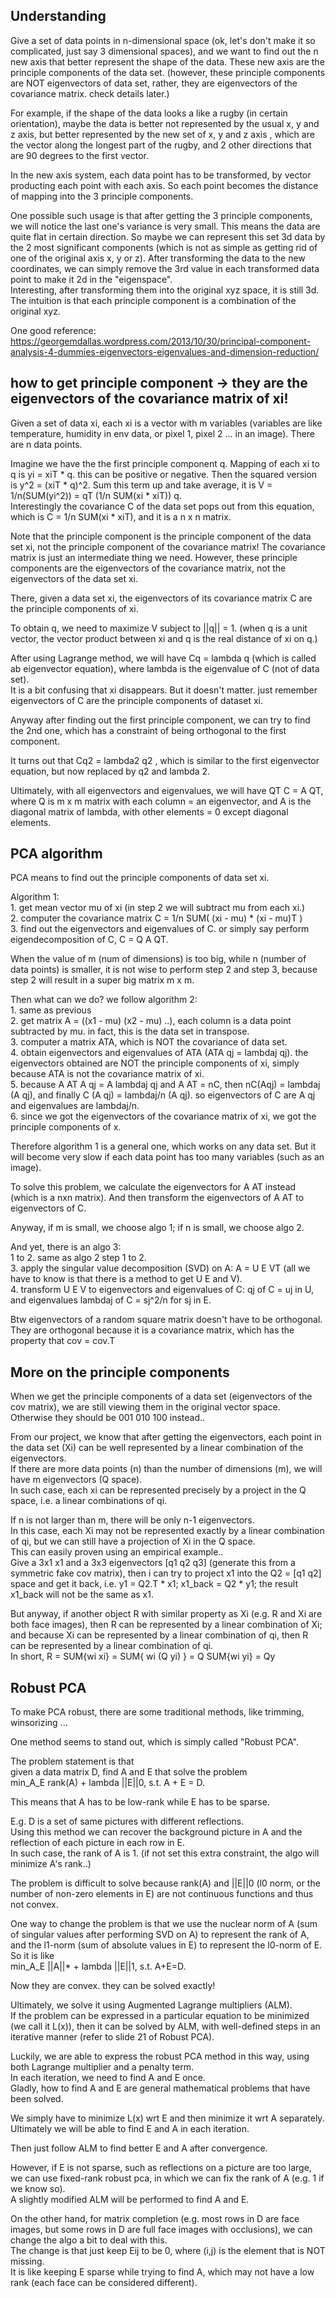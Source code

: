 Understanding
---------------------

Give a set of data points in n-dimensional space 
(ok, let's don't make it so complicated, just say 3 dimensional spaces),
and we want to find out the n new axis that better represent the shape of the data.
These new axis are the principle components of the data set.
(however, these principle components are NOT eigenvectors of data set, 
rather, they are eigenvectors of the covariance matrix. check details later.)

For example, if the shape of the data looks a like a rugby (in certain orientation), 
maybe the data is better not represented by
the usual x, y and z axis, but better represented by the new set of x, y and z axis , 
which are the vector along the longest part of the rugby,
and 2 other directions that are 90 degrees to the first vector.

In the new axis system, each data point has to be transformed, 
by vector producting each point with each axis.
So each point becomes the distance of mapping into the 3 principle components.

One possible such usage is that after getting the 3 principle components, 
we will notice the last one's variance is very small.
This means the data are quite flat in certain direction. 
So maybe we can represent this set 3d data by the 2 most significant components 
(which is not as simple as getting rid of one of the original axis x, y or z).
After transforming the data to the new coordinates, 
we can simply remove the 3rd value in each transformed data point to make it 2d in the "eigenspace".  
Interesting, after transforming them into the original xyz space, it is still 3d.
The intuition is that each principle component is a combination of the original xyz.

One good reference: https://georgemdallas.wordpress.com/2013/10/30/principal-component-analysis-4-dummies-eigenvectors-eigenvalues-and-dimension-reduction/


how to get principle component -> they are the eigenvectors of the covariance matrix of xi!
----------------------------

Given a set of data xi, each xi is a vector with m variables 
(variables are like temperature, humidity in env data, or pixel 1, pixel 2 ... in an image).
There are n data points.

Imagine we have the the first principle component q. 
Mapping of each xi to q is yi = xiT * q. this can be positive or negative.
Then the squared version is y^2 = (xiT * q)^2. 
Sum this term up and take average, it is V = 1/n(SUM(yi^2)) = qT (1/n SUM(xi * xiT)) q.  
Interestingly the covariance C of the data set pops out from this equation, which is C = 1/n SUM(xi * xiT),
and it is a n x n matrix.

Note that the principle component is the principle component of the data set xi, 
not the principle component of the covariance matrix!
The covariance matrix is just an intermediate thing we need.
However, these principle components are the eigenvectors of the covariance matrix,
not the eigenvectors of the data set xi.

There, given a data set xi, the eigenvectors of its covariance matrix C are 
the principle components of xi.

To obtain q, we need to maximize V subject to ||q|| = 1.
(when q is a unit vector, the vector product between xi and q is the real distance of xi on q.)  

After using Lagrange method, we will have Cq = lambda q (which is called ab eigenvector equation), 
where lambda is the eigenvalue of C (not of data set).  
It is a bit confusing that xi disappears.
But it doesn't matter. just remember eigenvectors of C are the principle components of dataset xi.

Anyway after finding out the first principle component, we can try to find the 2nd one, 
which has a constraint of being orthogonal to the first component.

It turns out that Cq2 = lambda2 q2 ,
which is similar to the first eigenvector equation, but now replaced by q2 and lambda 2.

Ultimately, with all eigenvectors and eigenvalues, we will have QT C = A QT,
where Q is m x m matrix with each column = an eigenvector,
and A is the diagonal matrix of lambda, with other elements = 0 except diagonal elements.


PCA algorithm
---------------------

PCA means to find out the principle components of data set xi.

Algorithm 1:  
	1. get mean vector mu of xi (in step 2 we will subtract mu from each xi.)  
	2. computer the covariance matrix C = 1/n SUM( (xi - mu) * (xi - mu)T )  
	3. find out the eigenvectors and eigenvalues of C. or simply say perform eigendecomposition of C, C = Q A QT.

When the value of m (num of dimensions) is too big, while n (number of data points) is smaller,
it is not wise to perform step 2 and step 3,
because step 2 will result in a super big matrix m x m.  

Then what can we do? we follow algorithm 2:  
	1. same as previous  
	2. get matrix A = ((x1 - mu) (x2 - mu) ..), each column is a data point subtracted by mu. in fact, this is the data set in transpose.  
	3. computer a matrix ATA, which is NOT the covariance of data set.  
	4. obtain eigenvectors and eigenvalues of ATA (ATA qj = lambdaj qj). the eigenvectors obtained are NOT the principle components of xi, simply because ATA is not the covariance matrix of xi.  
	5. because A AT A qj = A lambdaj qj and A AT = nC, then nC(Aqj) = lambdaj (A qj), and finally C (A qj) = lambdaj/n (A qj). so eigenvectors of C are A qj and eigenvalues are lambdaj/n.  
	6. since we got the eigenvectors of the covariance matrix of xi, we got the principle components of x.

Therefore algorithm 1 is a general one, which works on any data set.
But it will become very slow if each data point has too many variables (such as an image).

To solve this problem, we calculate the eigenvectors for A AT instead (which is a nxn matrix).
And then transform the eigenvectors of A AT to eigenvectors of C.

Anyway, if m is small, we choose algo 1; if n is small, we choose algo 2.

And yet, there is an algo 3:  
	1 to 2. same as algo 2 step 1 to 2.  
	3. apply the singular value decomposition (SVD) on A: A = U E VT (all we have to know is that there is a method to get U E and V).  
	4. transform U E V to eigenvectors and eigenvalues of C: qj of C = uj in U, and eigenvalues lambdaj of C = sj^2/n for sj in E.


Btw eigenvectors of a random square matrix doesn't have to be orthogonal.  
They are orthogonal because it is a covariance matrix, which has the property that cov = cov.T 


More on the principle components
-------------------------

When we get the principle components of a data set (eigenvectors of the cov matrix), we are still viewing them in the original vector space.  
Otherwise they should be 001 010 100 instead..  

From our project, we know that after getting the eigenvectors, 
each point in the data set (Xi) can be well represented by a linear combination of the eigenvectors.  
If there are more data points (n) than the number of dimensions (m), 
we will have m eigenvectors (Q space).  
In such case, each xi can be represented precisely by a project in the Q space,
i.e. a linear combinations of qi.  

If n is not larger than m, there will be only n-1 eigenvectors.  
In this case, each Xi may not be represented exactly by a linear combination of qi,
but we can still have a projection of Xi in the Q space.  
This can easily proven using an empirical example..  
Give a 3x1 x1 and a 3x3 eigenvectors [q1 q2 q3] (generate this from a symmetric fake cov matrix), 
then i can try to project x1 into the Q2 = [q1 q2] space and get it back,
i.e. y1 = Q2.T * x1; x1_back = Q2 * y1; 
the result x1_back will not be the same as x1.

But anyway, if another object R with similar property as Xi (e.g. R and Xi are both face images),
then R can be represented by a linear combination of Xi;
and because Xi can be represented by a linear combination of qi, 
then R can be represented by a linear combination of qi.   
In short, R = SUM{wi xi} = SUM{ wi (Q yi) } = Q SUM{wi yi} = Qy


Robust PCA
--------------------

To make PCA robust, there are some traditional methods, like trimming, winsorizing ...

One method seems to stand out, which is simply called "Robust PCA".

The problem statement is that  
given a data matrix D, find A and E that solve the problem  
min_A_E rank(A) + lambda ||E||0, s.t. A + E = D.

This means that A has to be low-rank while E has to be sparse.

E.g. D is a set of same pictures with different reflections.  
Using this method we can recover the background picture in A and the reflection of each picture in each row in E.  
In such case, the rank of A is 1. (if not set this extra constraint, the algo will minimize A's rank..)

The problem is difficult to solve because rank(A) and ||E||0 (l0 norm, or the number of non-zero elements in E) are not continuous functions and thus not convex.

One way to change the problem is that we use the nuclear norm of A (sum of singular values after performing SVD on A) to represent the rank of A, 
and the l1-norm (sum of absolute values in E) to represent the l0-norm of E.  
So it is like  
min_A_E ||A||* + lambda ||E||1, s.t. A+E=D.

Now they are convex. they can be solved exactly!

Ultimately, we solve it using Augmented Lagrange multipliers (ALM).  
If the problem can be expressed in a particular equation to be minimized (we call it L(x)), then it can be solved by ALM,
with well-defined steps in an iterative manner (refer to slide 21 of Robust PCA).

Luckily, we are able to express the robust PCA method in this way, using both Lagrange multiplier and a penalty term.  
In each iteration, we need to find A and E once.  
Gladly, how to find A and E are general mathematical problems that have been solved.

We simply have to minimize L(x) wrt E and then minimize it wrt A separately.  
Ultimately we will be able to find E and A in each iteration.

Then just follow ALM to find better E and A after convergence.


However, if E is not sparse, such as reflections on a picture are too large,
we can use fixed-rank robust pca, in which we can fix the rank of A (e.g. 1 if we know so).  
A slightly modified ALM will be performed to find A and E.

On the other hand, for matrix completion (e.g. most rows in D are face images, but some rows in D are full face images with occlusions), 
we can change the algo a bit to deal with this.  
The change is that just keep Eij to be 0, where (i,j) is the element that is NOT missing.  
It is like keeping E sparse while trying to find A, which may not have a low rank (each face can be considered different).
